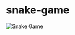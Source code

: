 # snake-game
![Snake Game]("C:\Users\SANGHMITRA\OneDrive\Pictures\Screenshots\snake-game.png.png")

